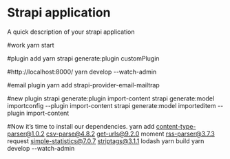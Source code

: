 # Strapi application
A quick description of your strapi application

#work
yarn start

#plugin add
yarn strapi generate:plugin customPlugin

#http://localhost:8000/
yarn develop --watch-admin

#email plugin
yarn add strapi-provider-email-mailtrap



#new plugin
strapi generate:plugin import-content
strapi generate:model importconfig --plugin import-content
strapi generate:model importeditem --plugin import-content

#Now it’s time to install our dependencies.
yarn add content-type-parser@1.0.2 csv-parse@4.8.2 get-urls@9.2.0 moment rss-parser@3.7.3 request simple-statistics@7.0.7 striptags@3.1.1 lodash
yarn build
yarn develop --watch-admin



